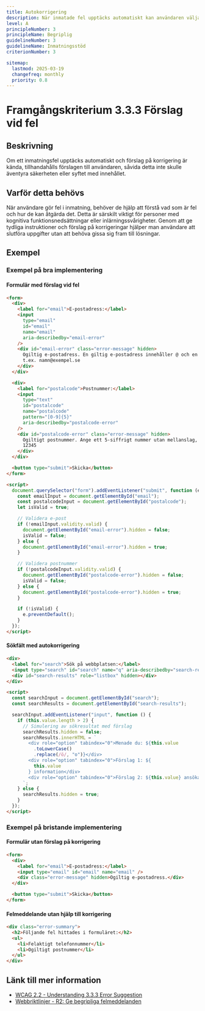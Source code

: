 ```yaml
---
title: Autokorrigering
description: När inmatade fel upptäcks automatiskt kan användaren välja att få förslag på korrigering, om inte säkerheten eller syftet skulle äventyras.
level: A
principleNumber: 3
principleName: Begriplig
guidelineNumber: 3
guidelineName: Inmatningsstöd
criterionNumber: 3

sitemap:
  lastmod: 2025-03-19
  changefreq: monthly
  priority: 0.8
---
```


# Framgångskriterium 3.3.3 Förslag vid fel

## Beskrivning

Om ett inmatningsfel upptäcks automatiskt och förslag på korrigering är kända, tillhandahålls förslagen till användaren, såvida detta inte skulle äventyra säkerheten eller syftet med innehållet.

## Varför detta behövs

När användare gör fel i inmatning, behöver de hjälp att förstå vad som är fel och hur de kan åtgärda det. Detta är särskilt viktigt för personer med kognitiva funktionsnedsättningar eller inlärningssvårigheter. Genom att ge tydliga instruktioner och förslag på korrigeringar hjälper man användare att slutföra uppgifter utan att behöva gissa sig fram till lösningar.

## Exempel

### Exempel på bra implementering

#### Formulär med förslag vid fel

```html
<form>
  <div>
    <label for="email">E-postadress:</label>
    <input
      type="email"
      id="email"
      name="email"
      aria-describedby="email-error"
    />
    <div id="email-error" class="error-message" hidden>
      Ogiltig e-postadress. En giltig e-postadress innehåller @ och en domän,
      t.ex. namn@exempel.se
    </div>
  </div>

  <div>
    <label for="postalcode">Postnummer:</label>
    <input
      type="text"
      id="postalcode"
      name="postalcode"
      pattern="[0-9]{5}"
      aria-describedby="postalcode-error"
    />
    <div id="postalcode-error" class="error-message" hidden>
      Ogiltigt postnummer. Ange ett 5-siffrigt nummer utan mellanslag, t.ex.
      12345
    </div>
  </div>

  <button type="submit">Skicka</button>
</form>

<script>
  document.querySelector("form").addEventListener("submit", function (e) {
    const emailInput = document.getElementById("email");
    const postalcodeInput = document.getElementById("postalcode");
    let isValid = true;

    // Validera e-post
    if (!emailInput.validity.valid) {
      document.getElementById("email-error").hidden = false;
      isValid = false;
    } else {
      document.getElementById("email-error").hidden = true;
    }

    // Validera postnummer
    if (!postalcodeInput.validity.valid) {
      document.getElementById("postalcode-error").hidden = false;
      isValid = false;
    } else {
      document.getElementById("postalcode-error").hidden = true;
    }

    if (!isValid) {
      e.preventDefault();
    }
  });
</script>
```

#### Sökfält med autokorrigering

```html
<div>
  <label for="search">Sök på webbplatsen:</label>
  <input type="search" id="search" name="q" aria-describedby="search-results" />
  <div id="search-results" role="listbox" hidden></div>
</div>

<script>
  const searchInput = document.getElementById("search");
  const searchResults = document.getElementById("search-results");

  searchInput.addEventListener("input", function () {
    if (this.value.length > 2) {
      // Simulering av sökresultat med förslag
      searchResults.hidden = false;
      searchResults.innerHTML = `
        <div role="option" tabindex="0">Menade du: ${this.value
          .toLowerCase()
          .replace(/ö/, "o")}</div>
        <div role="option" tabindex="0">Förslag 1: ${
          this.value
        } information</div>
        <div role="option" tabindex="0">Förslag 2: ${this.value} ansökan</div>
      `;
    } else {
      searchResults.hidden = true;
    }
  });
</script>
```

### Exempel på bristande implementering

#### Formulär utan förslag på korrigering

```html
<form>
  <div>
    <label for="email">E-postadress:</label>
    <input type="email" id="email" name="email" />
    <div class="error-message" hidden>Ogiltig e-postadress.</div>
  </div>

  <button type="submit">Skicka</button>
</form>
```

#### Felmeddelande utan hjälp till korrigering

```html
<div class="error-summary">
  <h2>Följande fel hittades i formuläret:</h2>
  <ul>
    <li>Felaktigt telefonnummer</li>
    <li>Ogiltigt postnummer</li>
  </ul>
</div>
```

## Länk till mer information

- [WCAG 2.2 - Understanding 3.3.3 Error Suggestion](https://www.w3.org/WAI/WCAG22/Understanding/error-suggestion.html)
- [Webbriktlinjer - R2: Ge begripliga felmeddelanden](https://www.digg.se/webbriktlinjer/alla-webbriktlinjer/ge-begripliga-felmeddelanden)
